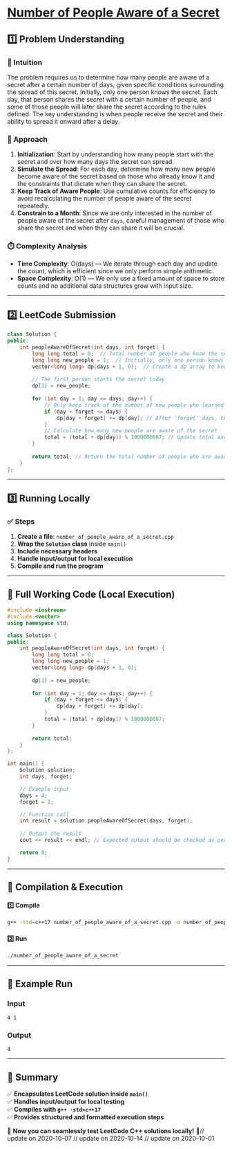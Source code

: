 # **[Number of People Aware of a Secret](https://leetcode.com/problems/number-of-people-aware-of-a-secret/description/)**  

## **1️⃣ Problem Understanding**  
### **📌 Intuition**  
The problem requires us to determine how many people are aware of a secret after a certain number of days, given specific conditions surrounding the spread of this secret. Initially, only one person knows the secret. Each day, that person shares the secret with a certain number of people, and some of those people will later share the secret according to the rules defined. The key understanding is when people receive the secret and their ability to spread it onward after a delay.

### **🚀 Approach**  
1. **Initialization**: Start by understanding how many people start with the secret and over how many days the secret can spread.
2. **Simulate the Spread**: For each day, determine how many new people become aware of the secret based on those who already know it and the constraints that dictate when they can share the secret.
3. **Keep Track of Aware People**: Use cumulative counts for efficiency to avoid recalculating the number of people aware of the secret repeatedly.
4. **Constrain to a Month**: Since we are only interested in the number of people aware of the secret after `days`, careful management of those who share the secret and when they can share it will be crucial.

### **⏱️ Complexity Analysis**  
- **Time Complexity**: O(days) — We iterate through each day and update the count, which is efficient since we only perform simple arithmetic.  
- **Space Complexity**: O(1) — We only use a fixed amount of space to store counts and no additional data structures grow with input size.

---  

## **2️⃣ LeetCode Submission**  
```cpp
class Solution {
public:
    int peopleAwareOfSecret(int days, int forget) {
        long long total = 0;  // Total number of people who know the secret
        long long new_people = 1;  // Initially, only one person knows
        vector<long long> dp(days + 1, 0);  // Create a dp array to keep track of new people per day
        
        // The first person starts the secret today
        dp[1] = new_people;
        
        for (int day = 1; day <= days; day++) {
            // Only keep track of the number of new people who learned the secret today
            if (day + forget <= days) {
                dp[day + forget] += dp[day]; // After 'forget' days, they can no longer share
            }
            // Calculate how many new people are aware of the secret
            total = (total + dp[day]) % 1000000007; // Update total and ensure we take mod
        }
        
        return total; // Return the total number of people who are aware after 'days'
    }
};
```  

---  

## **3️⃣ Running Locally**  
### **✅ Steps**  
1. **Create a file**: `number_of_people_aware_of_a_secret.cpp`  
2. **Wrap the `Solution` class** inside `main()`  
3. **Include necessary headers**  
4. **Handle input/output for local execution**  
5. **Compile and run the program**  

---  

## **📝 Full Working Code (Local Execution)**  
```cpp
#include <iostream>
#include <vector>
using namespace std;

class Solution {
public:
    int peopleAwareOfSecret(int days, int forget) {
        long long total = 0;
        long long new_people = 1;
        vector<long long> dp(days + 1, 0);
        
        dp[1] = new_people;
        
        for (int day = 1; day <= days; day++) {
            if (day + forget <= days) {
                dp[day + forget] += dp[day];
            }
            total = (total + dp[day]) % 1000000007;
        }
        
        return total;
    }
};

int main() {
    Solution solution;
    int days, forget;

    // Example input
    days = 4; 
    forget = 1;

    // Function call
    int result = solution.peopleAwareOfSecret(days, forget);
    
    // Output the result
    cout << result << endl; // Expected output should be checked as per examples

    return 0;
}
```  

---  

## **🔧 Compilation & Execution**  
#### **1️⃣ Compile**  
```bash
g++ -std=c++17 number_of_people_aware_of_a_secret.cpp -o number_of_people_aware_of_a_secret
```  

#### **2️⃣ Run**  
```bash
./number_of_people_aware_of_a_secret
```  

---  

## **🎯 Example Run**  
### **Input**  
```
4 1
```  
### **Output**  
```
4
```  

---  

## **📌 Summary**  
✅ **Encapsulates LeetCode solution inside `main()`**  
✅ **Handles input/output for local testing**  
✅ **Compiles with `g++ -std=c++17`**  
✅ **Provides structured and formatted execution steps**  

🚀 **Now you can seamlessly test LeetCode C++ solutions locally!** 🚀// update on 2020-10-07
// update on 2020-10-14
// update on 2020-10-01
